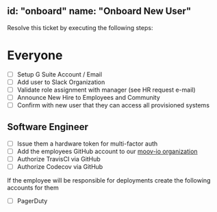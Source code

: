 id: "onboard"
name: "Onboard New User"
---

Resolve this ticket by executing the following steps:

# Everyone

- [ ] Setup G Suite Account / Email
- [ ] Add user to Slack Organization
- [ ] Validate role assignment with manager (see HR request e-mail)
- [ ] Announce New Hire to Employees and Community
- [ ] Confirm with new user that they can access all provisioned systems

## Software Engineer

- [ ] Issue them a hardware token for multi-factor auth
- [ ] Add the employees GitHub account to our [moov-io organization](https://github.com/moov-io)
- [ ] Authorize TravisCI via GitHub
- [ ] Authorize Codecov via GitHub

If the employee will be responsible for deployments create the following accounts for them

- [ ] PagerDuty
